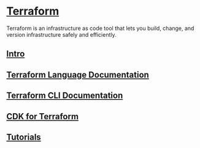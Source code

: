 # [Terraform](https://developer.hashicorp.com/terraform)

Terraform is an infrastructure as code tool that lets you build,
change, and version infrastructure safely and efficiently.

## [Intro](docs/intro.md)

## [Terraform Language Documentation](docs/language.md)

## [Terraform CLI Documentation](docs/cli.md)

## [CDK for Terraform](docs/cdk.md)

## [Tutorials](docs/tutorials.md)
